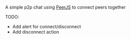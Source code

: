 A simple p2p chat using [PeerJS](https://peerjs.com) to connect peers together


TODO:
* Add alert for connect/disconnect
* Add disconnect action
